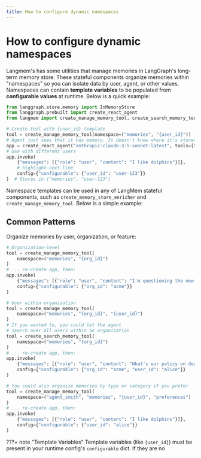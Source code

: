 ```yaml
---
title: How to configure dynamic namespaces
---
```


# How to configure dynamic namespaces

Langmem's has some utilities that manage memories in LangGraph's long-term memory store. These stateful components organize memories within "namespaces" so you can isolate data by user, agent, or other values. Namespaces can contain **template variables** to be populated from **configurable values** at runtime. Below is a quick example:

```python
from langgraph.store.memory import InMemoryStore
from langgraph.prebuilt import create_react_agent
from langmem import create_manage_memory_tool, create_search_memory_tool

# Create tool with {user_id} template
tool = create_manage_memory_tool(namespace=("memories", "{user_id}"))
# Agent just sees that it has memory. It doesn't know where it's stored.
app = create_react_agent("anthropic:claude-3-5-sonnet-latest", tools=[tool])
# Use with different users
app.invoke(
    {"messages": [{"role": "user", "content": "I like dolphins"}]},
    # highlight-next-line
    config={"configurable": {"user_id": "user-123"}}
)  # Stores in ("memories", "user-123")
```

Namespace templates can be used in any of LangMem stateful components, such as `create_memory_store_enricher` and `create_manage_memory_tool`.
Below is a simple example:

## Common Patterns

Organize memories by user, organization, or feature:

```python
# Organization-level
tool = create_manage_memory_tool(
    namespace=("memories", "{org_id}")
)
# ... re-create app, then:
app.invoke(
    {"messages": [{"role": "user", "content": "I'm questioning the new company health plan.."}]},
    config={"configurable": {"org_id": "acme"}}
)

# User within organization
tool = create_manage_memory_tool(
    namespace=("memories", "{org_id}", "{user_id}")
)
# If you wanted to, you could let the agent
# search over all users within an organization
tool = create_search_memory_tool(
    namespace=("memories", "{org_id}")
)
# ... re-create app, then:
app.invoke(
    {"messages": [{"role": "user", "content": "What's our policy on dogs at work?"}]},
    config={"configurable": {"org_id": "acme", "user_id": "alice"}}
)

# You could also organize memories by type or category if you prefer 
tool = create_manage_memory_tool(
    namespace=("agent_smith", "memories", "{user_id}", "preferences")
)
# ... re-create app, then:
app.invoke(
    {"messages": [{"role": "user", "content": "I like dolphins"}]},
    config={"configurable": {"user_id": "alice"}}
)
```

???+ note "Template Variables"
    Template variables (like `{user_id}`) must be present in your runtime config's `configurable` dict. If they are no